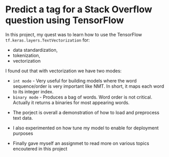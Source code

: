 # Predict a tag for a Stack Overflow question using TensorFlow

In this project, my quest was to learn how to use the TensorFlow  `tf.keras.layers.TextVectorization` for:
  * data standardization,
  * tokenization, 
  * vectorization
  
 I found out that with vectorization we have two modes:
  * `int mode` - Very useful for building models where the word sequence/order is very important like NMT. In short, it maps each          word to its integer index.
  * `binary mode` - Produces a bag of words. Word order is not critical. Actually it returns a binaries for most appearing words.

- The porject is overall a demonstration of how to load and preprocess text data.

- I also experimented on how tune my model to enable for deployment purposes

- Finally gave myself an assignmet to read more on various topics encoutered in this project
